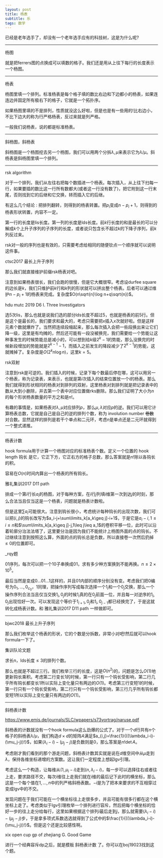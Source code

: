 ```yaml
---
layout: post
title: 杨表
subtitle: 乐
tags: 数学
---
```


已经是老年选手了，却没有一个老年选手应有的科技树，这是为什么呢?

-----

杨图

就是把ferrers图的点换成可以填数的格子。我们还是用从上往下每行的长度表示一个杨图。

-----

杨表

杨图里填一个排列。标准杨表是每个格子填的数比右边和下边都小的杨表，如果连连边并固定所有极右下的格子，它就是一个拓扑序。

如果杨图里填的不是排列，性质就没这么好啦，但是也是有一些用的!比右边小，不比下边大的称为行严格杨表，反过来就是列严格。

一般我们说杨表，说的都是标准杨表。

-----

斜杨图，斜杨表

斜杨图是一个杨图挖去另一个杨图，我们可以用两个分拆$\lambda,\mu$来表示它为$\lambda/\mu$。斜杨表是斜杨图里填一个排列。

-----

rsk algorithm

对于一个排列，我们从左往右把每个数插进一个杨表。每次插入，从上往下扫每一行，如果要插的数比这一行所有数都大(或者这一行没有数了)，把它附到这一行末尾，否则找到它的后继和它交换，转而插入它的后继。

有这么几个结论 : 把排列翻转，则得到的杨表转置。把$p_i$变成$n-p_i+1$，则得到的杨表形状转置，内容不一定。

第一行的长度是lis长度。第一列的长度是lds长度。前$k$行长度的和是最长的可以分解成$k$个上升子序列的子序列的长度，或者说只包含长不超过$k$的下降子序列，前$k$列反过来。

rsk对一般的序列也是有效的，只需要考虑给相同的随便钦点一个顺序就可以说明这件事。

ctsc2017 最长上升子序列

那么我们就直接维护前缀rsk杨表对吧。

注意到如果杨表很长，我们会跑的很慢，但是它大概很窄。考虑设durfee square的边长是$k$，我们只维护前$k$行和$k$列的形状就可以拼出整个杨表。后者可以通过维护$n-p_i+1$的杨表来完成。复杂度$O(n\sqrt{n}\log n+q\sqrt{n})$。

hdu mutc 2019 D6 I. Three Investigators

选$5$次lis，那么也就是说我们选的部分lds长度不超过$5$，也就是杨表的前$5$行。但是这个是最长的，我们要求和最大的，考虑只需要把$x$插入$x$次就好啦。但是这样元素个数就爆炸了。当然把连续段缩起来，那么每次插入会把一些段换出来让它们降一级，这里是有均摊的，然后还可能有一段没被换完，我们需要给一个势能让这种事发生的时候势能总是减小的，可以想到给$k$级$2^k-1$的势能，那么没换完的时候新段增加的势能就是$2^{k-1}-1$，而插入之前发生的降段减少了$2^{k-1}$的势能，这就摊掉了。复杂度是$O(2^kn\log n)$，这里$k=5$。

rsk双射

注意到rsk是可逆的。我们插入的时候，记录下每个数最后停在哪，这可以用另一个杨表，称为记录表，来表示，也就是第$i$次插入的结束位置放一个$i$的杨表。那么我们就得到形状相同的杨表对到排列的双射，这里杨表对到排列就是把记录表中的数从大到小删除，并去第一个表中对应位置做rks删除。那么我们证明了大小为$n$的每个形状杨表数量的平方之和是$n!$。

有趣的事情是，如果杨表对$\lambda,\mu$对应排列$p$，那么$\mu,\lambda$对应$p$的逆。我们可以用它计算杨表总数，它就是自己是自己的逆的排列个数，称为 involution number ~~卷数~~对合数。显然这样的排列是若干个单点和二元环，考虑$n$是单点还是二元环就得到一个整式递推。

-----

杨表计数

hook formula用于计算一个杨图对应的标准杨表个数。定义一个位置的 hook length 钩长 是它，它正下方，它正右方的格子总数，那么答案就是$n!$除以各钩长的积。

容易在$O(n)$时间内算出一个杨表的所有钩长。

雅礼集训2017 D11 path

排成一个第$i$行长$a_i$的杨图，对于每种方案，在$i$行$j$列填$i$维第一次到达$j$的时刻，那么合法当且仅当这是一个杨表，问题就是杨表计数啦。

但是这里$\sum a_i$可能很大。注意到钩长很小，考虑统计每种钩长的出现次数，我们可以把$(i,j)$的钩长改写为$a_i-j+\sum\limits_k[a_k\geq j]-i+1$，于是它是$a_i-i,1\leq i\leq n$和$\sum\limits_k[a_k\geq j]-j,1\leq j\leq a_1$的卷积平移一位，此时可以沿着轮廓分治法法塔了，这里要分治是因为我们不能统计上杨图外面的点的钩长。不过继续注意到按照这么算，外面的点的钩长总是负数，所以直接卷一次然后扔掉$\leq 0$的位置即可。

_rqy题

$01$序列，每次可以把一个$10$子串换成$01$，求有多少种方案换到不能再换。$n\leq 2\times 10^5$。

最后当然是变成$0...01...1$这样的，并且$01$内部的顺序分别没有变。考虑我们把$0$编号为$0_1,...,0_{c_0}$，$1$同理，把操作序列写成每次选择一个$1_i$和一个$0_j$交换，那么一个操作序列合法当且仅当交换$1_i,0_j$的时候$1_i$真的在$0_j$前面一位，并且每一对逆序的$1_i,0_j$出现恰好一次。可以发现这个等价于$1_{i+1},0_j$和$1_i,0_{j-1}$都已经换完了，于是这就转化成杨表计数。和 雅礼集训2017 D11 path 一样做即可。

-----

bjwc2018 最长上升子序列

那么我们枚举这个杨表的形状，它的个数是分拆数，非常小对吧!然后就可以hook formula一下了。

集训队论文题

求长$n$，lds长度$\leq 3$的排列个数。

那么也就是不超过三行。我们枚举三行的长度，这是$O(n^2)$的，问题是怎么$O(1)$地更新钩长乘积。考虑第二行变长$1$的时候，第一行只有一个钩长受影响，第二行几乎所有钩长都变长$1$所以实际上变化量只有两边的$O(1)$。考虑第三行变短$1$的时候，第一行只有一个钩长受影响，第二行只有一个钩长受影响，第三行几乎所有钩长都变短$1$所以实际上变化量只有两边的$O(1)$。

-----

斜杨表计数

https://www.emis.de/journals/SLC/wpapers/s73vortrag/naruse.pdf

斜杨表的计数就没有一个hook formula这么劲爆的公式了。对于一个$d$行共有$n$个格子的斜杨表$\lambda/\mu$，我们构造$d\times d$的矩阵$A$满足$a_{i,j}=\frac{1}{((\lambda_i-i)-(\mu_j-j))!}$，如果$(\lambda_i-i)-(\mu_j-j)$是负数则是$0$，那么答案是$n!\det A$。

考虑刚才我们看到的那个游走问题，斜杨表计数其实就是说在$d$维空间中从$\mu$走到$\lambda$，保持各维坐标递增的方案数。这让我们一定程度上想起lgv引理。

考虑这么一个构造，让每维从$(1,\mu_i-i)$走到$(n,\lambda_i-i)$，每一步可以选择往右或者往上走，要求路径不交，每次$i$维往上走我们就在$i$维的最后记下此时的横坐标，那么这是一个每个值在$1,...,n$中的列严格斜杨表数。$-i$是为了把本来要求的不互相穿过变成lgv中的不交。

发现问题在于我们可能在一个横坐标往上走很多步，并且可能有很多行都在这个横坐标上走了。考虑类似于lgv引理枚举一个排列进行容斥，然后把每个横坐标的恰好一步的往上走分给每行，这里如果根据这个排列$i$最后走到$j$，那么就需要$(\lambda_i-i)-(\mu_j-j)$步，于是拿多项式系数选选就得到了公式中的$\frac{1}{((\lambda_i-i)-(\mu_j-j))!}$。但是这个还是比较感性啊。

xix open cup gp of zhejiang G. Good Game

进行一个经典容斥dp之后，就是模板 斜杨表计数 了。你可以在boj19023找到这个题。